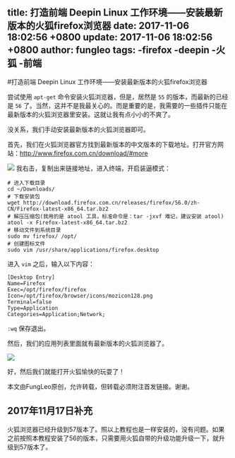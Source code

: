 title: 打造前端 Deepin Linux 工作环境——安装最新版本的火狐firefox浏览器
date: 2017-11-06 18:02:56 +0800
update: 2017-11-06 18:02:56 +0800
author: fungleo
tags:
    -firefox
    -deepin
    -火狐
    -前端
---

#打造前端 Deepin Linux 工作环境——安装最新版本的火狐firefox浏览器

尝试使用 `apt-get` 命令安装火狐浏览器，但是，居然是 `55` 的版本，而最新的已经是 `56` 了。当然，这并不是我最关心的。而是重要的是，我需要的一些插件只能在最新版本的火狐浏览器里安装。这就让我有点小小的不爽了。

没关系，我们手动安装最新版本的火狐浏览器即可。

首先，我们在火狐浏览器官方找到最新版本的中文版本的下载地址。打开官方网站：http://www.firefox.com.cn/download/#more

![](https://raw.githubusercontent.com/fengcms/articles/master/image/77/361221769fc6ab30c915b76440c2ac.png)
我右击，复制出来链接地址，进入终端，开启装逼模式：

```#
# 进入下载目录
cd ~/Downloads/
# 下载安装包
wget http://download.firefox.com.cn/releases/firefox/56.0/zh-CN/Firefox-latest-x86_64.tar.bz2
# 解压压缩包(我用的是 atool 工具，标准命令是：tar -jxvf 难记，建议安装 atool)
atool -x Firefox-latest-x86_64.tar.bz2
# 移动文件到系统目录
sudo mv firefox/ /opt/
# 创建图标文件
sudo vim /usr/share/applications/firefox.desktop
```

进入 `vim` 之后，输入以下内容：

```#
[Desktop Entry]
Name=Firefox
Exec=/opt/firefox/firefox
Icon=/opt/firefox/browser/icons/mozicon128.png
Terminal=false
Type=Application
Categories=Application;Network;
```

`:wq` 保存退出。

然后，我们的应用列表里面就有最新版本的火狐浏览器了。

![](https://raw.githubusercontent.com/fengcms/articles/master/image/a1/4e193c154c856731bd9a0dfedd084a.png)

好，然后我们就能打开火狐愉快的玩耍了！

本文由FungLeo原创，允许转载，但转载必须附注首发链接。谢谢。

## 2017年11月17日补充

火狐浏览器已经升级到57版本了。照以上教程也是一样安装的，没有问题。如果之前按照本教程安装了56的版本，只需要用火狐自带的升级功能升级一下，就升级到57版本了。